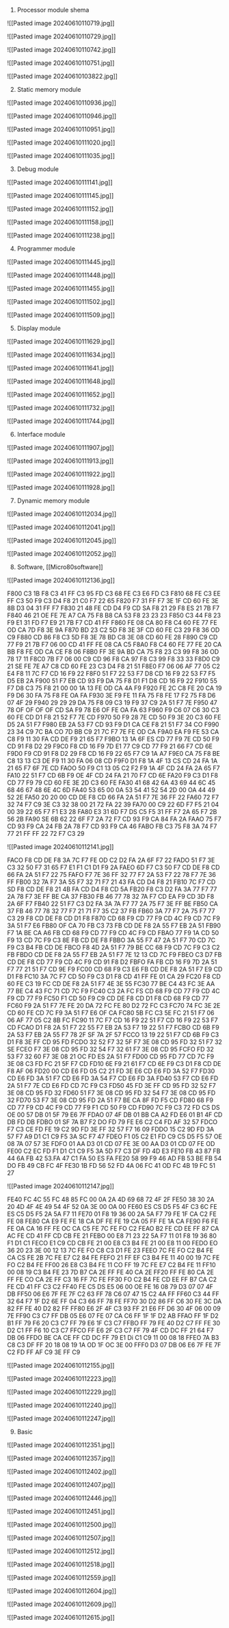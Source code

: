 
1. Processor module shema

![[Pasted image 20240610110719.jpg]]

![[Pasted image 20240610110729.jpg]]

![[Pasted image 20240610110742.jpg]]

![[Pasted image 20240610110751.jpg]]

![[Pasted image 20240610103822.jpg]]

2. Static memory module

![[Pasted image 20240610110936.jpg]]

![[Pasted image 20240610110946.jpg]]

![[Pasted image 20240610110951.jpg]]

![[Pasted image 20240610111020.jpg]]

![[Pasted image 20240610111035.jpg]]

3. Debug module

![[Pasted image 20240610111141.jpg]]

![[Pasted image 20240610111145.jpg]]

![[Pasted image 20240610111152.jpg]]

![[Pasted image 20240610111158.jpg]]

![[Pasted image 20240610111238.jpg]]

4. Programmer module

![[Pasted image 20240610111445.jpg]]

![[Pasted image 20240610111448.jpg]]

![[Pasted image 20240610111455.jpg]]

![[Pasted image 20240610111502.jpg]]

![[Pasted image 20240610111509.jpg]]

5. Display module

![[Pasted image 20240610111629.jpg]]

![[Pasted image 20240610111634.jpg]]

![[Pasted image 20240610111641.jpg]]

![[Pasted image 20240610111648.jpg]]

![[Pasted image 20240610111652.jpg]]

![[Pasted image 20240610111732.jpg]]

![[Pasted image 20240610111744.jpg]]

6. Interface module

![[Pasted image 20240610111907.jpg]]

![[Pasted image 20240610111913.jpg]]

![[Pasted image 20240610111922.jpg]]

![[Pasted image 20240610111928.jpg]]

7. Dynamic memory module

![[Pasted image 20240610112034.jpg]]

![[Pasted image 20240610112041.jpg]]

![[Pasted image 20240610112045.jpg]]

![[Pasted image 20240610112052.jpg]]

8. Software, [[Micro80software]]

![[Pasted image 20240610112136.jpg]]


F800   C3 1B F8 C3 41 FF C3 95 FD C3 68 FE C3 E6 FD C3 
F810   68 FE C3 EE FF C3 50 F9 C3 D4 F8 21 C0 F7 22 65 
F820   F7 31 FF F7 3E 1F CD 60 FE 3E 8B D3 04 31 FF F7 
F830   21 48 FE CD D4 F9 CD SA F8 21 29 F8 ES 21 7B F7 
F840   46 21 OE FE 7E A7 CA 75 F8 B8 CA 53 F8 23 23 23 
F850   C3 44 F8 23 F9 E1 31 FD F7 E9 21 7B F7 CD 41 FF 
F860   FE 08 CA 80 F8 C4 60 FE 77 FE OD CA 7D F8 3E 9A 
F870   BD 23 C2 5D F8 3E 3F CD 60 FE C3 29 F8 36 OD C9 
F880   CD 86 F8 C3 5D F8 3E 78 BD C8 3E 08 CD 60 FE 28 
F890   C9 CD 77 F9 21 7B F7 06 00 CD 41 FF FE 08 CA C5 
F8A0   F8 C4 60 FE 77 FE 20 CA BB F8 FE OD CA CE F8 06 
F8B0   FF 3E 9A BD CA 75 F8 23 C3 99 F8 36 OD 78 17 11 
F8C0   7B F7 06 00 C9 CD 96 F8 CA 97 F8 C3 99 F8 33 33 
F8D0   C9 21 SE FE 7E A7 C8 CD 60 FE 23 C3 D4 F8 21 51 
F8E0   F7 06 06 AF 77 05 C2 E4 F8 11 7C F7 CD 16 F9 22 
F8F0   51 F7 22 53 F7 D8 CD 16 F9 22 53 F7 F5 D5 EB 2A 
F900   51 F7 EB CD 93 F9 DA 75 F8 D1 F1 D8 CD 16 F9 22 
F910   55 F7 D8 C3 75 F8 21 00 00 1A 13 FE OD CA 4A F9 
F920   FE 2C C8 FE 20 CA 19 F9 D6 30 FA 75 F8 FE OA FA 
F930   3E F9 FE 11 FA 75 F8 FE 17 F2 75 F8 D6 07 4F 29 
F940   29 29 29 DA 75 F8 09 C3 19 F9 37 C9 2A 51 F7 7E 
F950   47 78 OF OF OF OF CD SA F9 78 E6 OF FE OA FA 63 
F960   F9 C6 07 C6 30 C3 60 FE CD D1 F8 21 52 F7 7E CD 
F970   50 F9 28 7E CD 50 F9 3E 20 C3 60 FE D5 2A 51 F7 
F980   EB 2A 53 F7 CD 93 F9 D1 CA CE F8 21 51 F7 34 CO 
F990   23 34 C9 7C BA CO 7D BB C9 21 7C F7 7E FE OD CA 
F9A0   EA F9 FE 53 CA C8 F9 11 30 FA CD DE F9 21 65 F7 
F9BO   13 1A 6F ES CD 77 F9 7E CD 50 F9 CD 91 F8 D2 29 
F9C0   F8 CD 16 F9 7D E1 77 C9 CD 77 F9 21 66 F7 CD 6E 
F9D0   F9 CD 91 F8 D2 29 F8 CD 16 F9 22 65 F7 C9 1A A7 
F9E0   CA 75 F8 BE C8 13 13 C3 DE F9 11 30 FA 06 08 CD 
F9F0   D1 F8 1A 4F 13 CS CD 24 FA 1A 21 65 F7 6F 7E CD 
FAOO   50 F9 C1 13 05 C2 F2 F9 1A 4F CD 24 FA 2A 65 F7 
FA10   22 51 F7 CD 6B F9 OE 4F CD 24 FA 21 70 F7 CD 6E 
FA20   F9 C3 D1 F8 CD 77 F9 79 CD 60 FE 3E 2D C3 60 FE 
FA30   41 68 42 6A 43 69 44 6C 45 68 46 67 48 6E 4C 6D 
FA40   53 65 00 0A 53 54 41 52 54 2D 00 OA 44 49 52 2E 
FA50   20 20 00 CD DE F8 CD 66 FA 2A 51 F7 7E 36 FF 22 
FA60   72 F7 32 74 F7 C9 3E C3 32 38 00 21 72 FA 22 39 
FA70   00 C9 22 6D F7 F5 21 04 00 39 22 65 F7 F1 E3 28 
FA80   E3 31 6D F7 DS C5 F5 31 FF F7 2A 65 F7 2B 56 2B 
FA90   SE 6B 62 22 6F F7 2A 72 F7 CD 93 F9 CA 84 FA 2A 
FAAO   75 F7 CD 93 F9 CA 24 FB 2A 78 F7 CD 93 F9 CA 46 
FABO   FB C3 75 F8 3A 74 F7 77 21 FF FF 22 72 F7 C3 29

![[Pasted image 20240610112141.jpg]]


FACO F8 CD DE F8 3A 7C F7 FE OD C2 D2 FA 2A 6F F7 22 
FADO 51 F7 3E C3 32 50 F7 31 65 F7 E1 F1 C1 D1 F9 2A 
FAEO 6D F7 C3 50 F7 CD DE F8 CD 66 FA 2A 51 F7 22 75 
FAFO F7 7E 36 FF 32 77 F7 2A 53 F7 22 78 F7 7E 36 FF 
FB00 32 7A F7 3A 55 F7 32 71 F7 21 43 FA CD D4 F8 21 
FB10 7C F7 CD SD F8 CD DE F8 21 4B FA CD D4 F8 CD 5A 
FB20 F8 C3 D2 FA 3A 77 F7 77 2A 78 F7 3E FF BE CA 37 
FB30 FB 46 77 78 32 7A F7 CD EA F9 CD 3D F8 2A 6F F7 
FB40 22 51 F7 C3 D2 FA 3A 7A F7 77 2A 75 F7 3E FF BE 
FB50 CA 37 FB 46 77 78 32 77 F7 21 71 F7 35 C2 37 FB 
FB60 3A 77 F7 2A 75 F7 77 C3 29 F8 CD DE F8 CD D1 F8 
F870 CD 68 F9 CD 77 F9 CD 4C F9 CD 7C F9 3A 51 F7 E6 
FB80 OF CA 70 FB C3 73 FB CD DE F8 2A 55 F7 EB 2A 51 
FB90 F7 1A BE CA A6 FB CD 68 F9 CD 77 F9 CD 4C F9 CD 
FBAO 77 F9 1A CD 50 F9 13 CD 7C F9 C3 8E FB CD DE F8 
FBBO 3A 55 F7 47 2A 51 F7 70 CD 7C F9 C3 B4 FB CD DE 
FBCO F8 4D 2A 51 F7 79 BE CC 68 F9 CD 7C F9 C3 C2 FB 
FBDO CD DE F8 2A 55 F7 EB 2A 51 F7 7E 12 13 CD 7C F9 
FBEO C3 D7 FB CD DE F8 CD 77 F9 CD 4C F9 CD 91 F8 D2 
FBFO FA FB CD 16 F9 7D 2A 51 F7 77 21 51 F7 CD 9E F9 
FC00 CD 68 F9 C3 E6 FB CD DE F8 2A 51 F7 E9 CD D1 F8 
FC10 3A 7C F7 CD 50 F9 C3 D1 F8 CD 41 FF FE 01 CA 29 
FC20 F8 CD 60 FE C3 19 FC CD DE F8 2A 51 F7 4E 3E 55 
FC30 77 BE C4 43 FC 3E AA 77 BE C4 43 FC 71 CD 7C F9 
FC40 C3 2A FC FS CD 68 F9 CD 77 F9 CD 4C F9 CD 77 F9 
FC50 F1 CD 50 F9 C9 CD DE F8 CD D1 F8 CD 68 F9 CD 77 
FC60 F9 2A 51 F7 7E FE 20 DA 72 FC FE 80 D2 72 FC C3 
FC70 74 FC 3E 2E CD 60 FE CD 7C F9 3A 51 F7 E6 OF CA 
FC80 5B FC C3 5E FC 21 51 F7 06 06 AF 77 05 C2 8B FC 
FC90 11 7C F7 CD 16 F9 22 51 F7 CD 16 F9 22 53 F7 CD 
FCAO D1 F8 2A 51 F7 22 55 F7 EB 2A 53 F7 19 22 51 F7 
FCBO CD 6B F9 2A 53 F7 EB 2A 55 F7 78 2F SF 7A 2F 57 
FCCO 13 19 22 51 F7 CD 6B F9 C3 D1 F8 3E FF CD 95 FD 
FCDO 32 52 F7 32 5F F7 3E 08 CD 95 FD 32 51 F7 32 SE 
FCEO F7 3E 08 CD 95 FD 32 54 F7 32 61 F7 3E 08 CD 95 
FCFO FD 32 53 F7 32 60 F7 3E 08 21 OC FD ES 2A 51 F7 
FD00 CD 95 FD 77 CD 7C F9 3E 08 C3 FD FC 21 5F F7 CD 
FD10 6E F9 21 61 F7 CD 6E F9 C3 D1 F8 CD DE F8 AF 06 
FD20 00 CD E6 FD 05 C2 21 FD 3E E6 CD E6 FD 3A 52 F7 
FD30 CD E6 FD 3A 51 F7 CD E6 FD 3A 54 F7 CD E6 FD 3A 
FD40 53 F7 CD E6 FD 2A 51 F7 7E CD E6 FD CD 7C F9 C3 
FD50 45 FD 3E FF CD 95 FD 32 52 F7 3E 08 CD 95 FD 32 
FD60 51 F7 3E 08 CD 95 FD 32 54 F7 3E 08 CD 95 FD 32 
FD70 53 F7 3E 08 CD 95 FD 2A 51 F7 BE CA 8F FD F5 CD 
FD80 68 F9 CD 77 F9 CD 4C F9 CD 77 F9 F1 CD 50 F9 CD 
FD90 7C F9 C3 72 FD CS DS OE 00 57 DB 01 5F 79 E6 7F 
FDAO 07 4F DB 01 BB CA A2 FD E6 01 B1 4F CD DB FD DB 
FDBO 01 SF 7A B7 F2 DO FD 79 FE E6 C2 C4 FD AF 32 57 
FDCO F7 C3 CE FD FE 19 C2 9D FD 3E FF 32 57 F7 16 09 
FDDO 15 C2 9D FD 3A 57 F7 A9 D1 C1 C9 F5 3A SC F7 47 
FDEO F1 05 C2 E1 FD C9 C5 D5 F5 57 OE 08 7A 07 57 3E 
FDFO 01 AA D3 01 CD 07 FE 3E 00 AA D3 01 CD 07 FE OD 
FE00 C2 EC FD F1 D1 C1 C9 F5 3A 5D F7 C3 DF FD 4D E3 
FE10 FB 43 87 FB 44 6A FB 42 53.FA 47 C1 FA 50 ES FA 
FE20 58 99 F9 46 AD FB 53 BE FB 54 DO FB 49 CB FC 4F 
FE30 1B FD 56 52 FD 4A 06 FC 41 OD FC 4B 19 FC 51 27

![[Pasted image 20240610112147.jpg]]


FE40 FC 4C 55 FC 48 85 FC 00 0A 2A 4D 69 68 72 4F 2F 
FE50 38 30 2A 20 4D 4F 4E 49 54 4F 52 0A 3E 00 OA 00 
FE60 ES CS D5 F5 4F C3 6C FE ES C5 D5 F5 2A 5A F7 11 
FE70 01 F8 19 36 00 2A 5A F7 79 FE 1F CA C2 FE FE 08 
FE80 CA E9 FE FE 18 CA DF FE FE 19 CA 05 FF FE 1A CA 
FE90 F6 FE FE OA CA 16 FF FE OC CA C5 FE 7C FE FO C2 
FEAO B2 FE CD EE FF 87 CA AC FE CD 41 FF CD CB FE 21 
FEBO 00 E8 71 23 22 5A F7 11 01 F8 19 36 80 F1 D1 C1 
FECO E1 C9 CD CB FE 21 00 E8 C3 B4 FE 21 00 E8 11 00 
FEDO EO 36 20 23 3E 00 12 13 7C FE FO C8 C3 D1 FE 23 
FEEO 7C FE FO C2 B4 FE CA CS FE 2B 7C FE E7 C2 84 FE 
FEFO 21 FF EF C3 B4 FE 11 40 00 19 7C FE FO C2 B4 FE 
FF00 26 E8 C3 B4 FE 11 CO FF 19 7C FE E7 C2 B4 FE 11 
FF10 00 08 19 C3 B4 FE 23 7D B7 CA 2E FF FE 40 CA 2E 
FF20 FF FE 80 CA 2E FF FE CO CA 2E FF C3 16 FF 7C FE 
FF30 FO C2 B4 FE CD EE FF B7 CA C2 FE CD 41 FF C3 C2 
FF40 FE C5 DS E5 06 00 OE FE 16 08 79 D3 07 07 4F DB 
FF50 06 E6 7F FE 7F C2 63 FF 78 C6 07 47 15 C2 4A FF 
FF60 C3 44 FF 32 64 F7 1F D2 6E FF 04 C3 66 FF 78 FE 
FF70 30 D2 86 FF C6 30 FE 3C DA 82 FF FE 40 D2 82 FF 
FF80 E6 2F 4F C3 93 FF 21 E6 FF D6 30 4F 06 00 09 7E 
FF90 C3 C7 FF DB 05 E6 07 FE 07 CA C6 FF 1F 1F D2 AB 
FFAO FF 1F D2 B1 FF 79 F6 20 C3 C7 FF 79 E6 1F C3 C7 
FFBO FF 79 FE 40 D2 C7 FF FE 30 D2 C1 FF F6 10 C3 C7 
FFCO FF E6 2F C3 C7 FF 79 4F CD DC FF 21 64 F7 DB 06 
FFDO BE CA CE FF CD DC FF 79 E1 Di C1 C9 11 00 08 18 
FFEO 7A B3 C8 C3 DF FF 20 18 08 19 1A OD 1F OC 3E 00 
FFF0 D3 07 DB 06 E6 7F FE 7F C2 FD FF AF C9 3E FF C9

![[Pasted image 20240610112155.jpg]]

![[Pasted image 20240610112223.jpg]]

![[Pasted image 20240610112229.jpg]]

![[Pasted image 20240610112240.jpg]]

![[Pasted image 20240610112247.jpg]]

9. Basic

![[Pasted image 20240610112351.jpg]]

![[Pasted image 20240610112357.jpg]]

![[Pasted image 20240610112402.jpg]]

![[Pasted image 20240610112407.jpg]]

![[Pasted image 20240610112446.jpg]]

![[Pasted image 20240610112451.jpg]]

![[Pasted image 20240610112500.jpg]]

![[Pasted image 20240610112507.jpg]]

![[Pasted image 20240610112512.jpg]]

![[Pasted image 20240610112518.jpg]]

![[Pasted image 20240610112559.jpg]]

![[Pasted image 20240610112604.jpg]]

![[Pasted image 20240610112609.jpg]]

![[Pasted image 20240610112615.jpg]]

